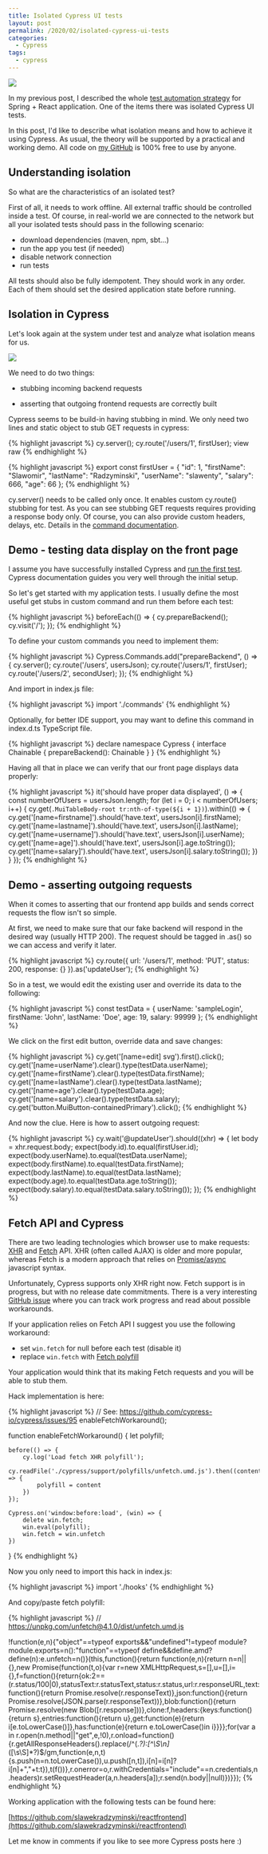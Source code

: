 ```yaml
---
title: Isolated Cypress UI tests
layout: post
permalink: /2020/02/isolated-cypress-ui-tests
categories:
  - Cypress
tags:
  - cypress 
---
```


![](/images/blog/Screenshot%2B2020-02-08%2Bat%2B14.09.16.png)

In my previous post, I described the whole [test automation strategy](https://www.awesome-testing.com/2020/01/practical-test-strategy-for-spring.html) for Spring + React application. One of the items there was isolated Cypress UI tests.

In this post, I'd like to describe what isolation means and how to achieve it using Cypress. As usual, the theory will be supported by a practical and working demo. All code on [my GitHub](https://github.com/slawekradzyminski) is 100% free to use by anyone.

## Understanding isolation

So what are the characteristics of an isolated test?

First of all, it needs to work offline. All external traffic should be controlled inside a test. Of course, in real-world we are connected to the network but all your isolated tests should pass in the following scenario:

* download dependencies (maven, npm, sbt...)
* run the app you test (if needed)
* disable network connection
* run tests

All tests should also be fully idempotent. They should work in any order. Each of them should set the desired application state before running.

## Isolation in Cypress

Let's look again at the system under test and analyze what isolation means for us.

![](/images/blog/Screenshot%2B2020-01-18%2Bat%2B12.41.12.png)

We need to do two things:

- stubbing incoming backend requests

- asserting that outgoing frontend requests are correctly built

Cypress seems to be build-in having stubbing in mind. We only need two lines and static object to stub GET requests in cypress:

{% highlight javascript %}
cy.server();
cy.route('/users/1', firstUser);
view raw
{% endhighlight %}

{% highlight javascript %}
export const firstUser = {
    "id": 1,
    "firstName": "Slawomir",
    "lastName": "Radzyminski",
    "userName": "slawenty",
    "salary": 666,
    "age": 66
};
{% endhighlight %}

cy.server() needs to be called only once. It enables custom cy.route() stubbing for test. As you can see stubbing GET requests requires providing a response body only. Of course, you can also provide custom headers, delays, etc. Details in the [command documentation](https://docs.cypress.io/api/commands/route.html#Options).

## Demo - testing data display on the front page

I assume you have successfully installed Cypress and [run the first test](https://docs.cypress.io/guides/getting-started/writing-your-first-test.html#Add-a-test-file). Cypress documentation guides you very well through the initial setup.

So let's get started with my application tests. I usually define the most useful get stubs in custom command and run them before each test:

{% highlight javascript %}
    beforeEach(() => {
        cy.prepareBackend();
        cy.visit('/');
    });
{% endhighlight %}

To define your custom commands you need to implement them:

{% highlight javascript %}
Cypress.Commands.add("prepareBackend", () => {
    cy.server();
    cy.route('/users', usersJson);
    cy.route('/users/1', firstUser);
    cy.route('/users/2', secondUser);
});
{% endhighlight %}

And import in index.js file:

{% highlight javascript %}
import './commands'
{% endhighlight %}

Optionally, for better IDE support, you may want to define this command in index.d.ts TypeScript file.

{% highlight javascript %}
declare namespace Cypress {
    interface Chainable {
        prepareBackend(): Chainable
    }
}
{% endhighlight %}

Having all that in place we can verify that our front page displays data properly:

{% highlight javascript %}
    it('should have proper data displayed', () => {
        const numberOfUsers = usersJson.length;
        for (let i = 0; i < numberOfUsers; i++) {
            cy.get(`.MuiTableBody-root tr:nth-of-type(${i + 1})`).within(() => {
                cy.get('[name=firstname]').should('have.text', usersJson[i].firstName);
                cy.get('[name=lastname]').should('have.text', usersJson[i].lastName);
                cy.get('[name=username]').should('have.text', usersJson[i].userName);
                cy.get('[name=age]').should('have.text', usersJson[i].age.toString());
                cy.get('[name=salary]').should('have.text', usersJson[i].salary.toString());
            })
        }
    });
{% endhighlight %}

## Demo - asserting outgoing requests

When it comes to asserting that our frontend app builds and sends correct requests the flow isn't so simple.

At first, we need to make sure that our fake backend will respond in the desired way (usually HTTP 200). The request should be tagged in .as() so we can access and verify it later.

{% highlight javascript %}
        cy.route({
            url: '/users/1',
            method: 'PUT',
            status: 200,
            response: {}
        }).as('updateUser');
{% endhighlight %}

So in a test, we would edit the existing user and override its data to the following:

{% highlight javascript %}
    const testData = {
        userName: 'sampleLogin',
        firstName: 'John',
        lastName: 'Doe',
        age: 19,
        salary: 99999
    };
{% endhighlight %}

We click on the first edit button, override data and save changes:

{% highlight javascript %}
cy.get('[name=edit] svg').first().click();
cy.get('[name=userName').clear().type(testData.userName);
cy.get('[name=firstName').clear().type(testData.firstName);
cy.get('[name=lastName').clear().type(testData.lastName);
cy.get('[name=age').clear().type(testData.age);
cy.get('[name=salary').clear().type(testData.salary);
cy.get('button.MuiButton-containedPrimary').click();
{% endhighlight %}

And now the clue. Here is how to assert outgoing request:

{% highlight javascript %}
        cy.wait('@updateUser').should((xhr) => {
            let body = xhr.request.body;
            expect(body.id).to.equal(firstUser.id);
            expect(body.userName).to.equal(testData.userName);
            expect(body.firstName).to.equal(testData.firstName);
            expect(body.lastName).to.equal(testData.lastName);
            expect(body.age).to.equal(testData.age.toString());
            expect(body.salary).to.equal(testData.salary.toString());
        });
{% endhighlight %}

## Fetch API and Cypress

There are two leading technologies which browser use to make requests: [XHR](https://developer.mozilla.org/en-US/docs/Web/API/XMLHttpRequest) and [Fetch](https://developer.mozilla.org/en-US/docs/Web/API/Fetch_API) API. XHR (often called AJAX) is older and more popular, whereas Fetch is a modern approach that relies on [Promise/async](https://javascript.info/async) javascript syntax.

Unfortunately, Cypress supports only XHR right now. Fetch support is in progress, but with no release date commitments. There is a very interesting [GitHub issue](https://github.com/cypress-io/cypress/issues/95) where you can track work progress and read about possible workarounds.

If your application relies on Fetch API I suggest you use the following workaround:

* set `win.fetch` for null before each test (disable it)
* replace `win.fetch` with [Fetch polyfill](https://github.com/github/fetch)

Your application would think that its making Fetch requests and you will be able to stub them.

Hack implementation is here:

{% highlight javascript %}
//  See: https://github.com/cypress-io/cypress/issues/95
enableFetchWorkaround();

function enableFetchWorkaround() {
    let polyfill;

    before(() => {
        cy.log('Load fetch XHR polyfill');
        cy.readFile('./cypress/support/polyfills/unfetch.umd.js').then((content) => {
            polyfill = content
        })
    });

    Cypress.on('window:before:load', (win) => {
        delete win.fetch;
        win.eval(polyfill);
        win.fetch = win.unfetch
    })
}
{% endhighlight %}

Now you only need to import this hack in index.js:

{% highlight javascript %}
import './hooks'
{% endhighlight %}

And copy/paste fetch polyfill:

{% highlight javascript %}
// https://unpkg.com/unfetch@4.1.0/dist/unfetch.umd.js

!function(e,n){"object"==typeof exports&&"undefined"!=typeof module?module.exports=n():"function"==typeof define&&define.amd?define(n):e.unfetch=n()}(this,function(){return function(e,n){return n=n||{},new Promise(function(t,o){var r=new XMLHttpRequest,s=[],u=[],i={},f=function(){return{ok:2==(r.status/100|0),statusText:r.statusText,status:r.status,url:r.responseURL,text:function(){return Promise.resolve(r.responseText)},json:function(){return Promise.resolve(JSON.parse(r.responseText))},blob:function(){return Promise.resolve(new Blob([r.response]))},clone:f,headers:{keys:function(){return s},entries:function(){return u},get:function(e){return i[e.toLowerCase()]},has:function(e){return e.toLowerCase()in i}}}};for(var a in r.open(n.method||"get",e,!0),r.onload=function(){r.getAllResponseHeaders().replace(/^(.*?):[^\S\n]*([\s\S]*?)$/gm,function(e,n,t){s.push(n=n.toLowerCase()),u.push([n,t]),i[n]=i[n]?i[n]+","+t:t}),t(f())},r.onerror=o,r.withCredentials="include"==n.credentials,n.headers)r.setRequestHeader(a,n.headers[a]);r.send(n.body||null)})}});
{% endhighlight %}

Working application with the following tests can be found here:

[https://github.com/slawekradzyminski/reactfrontend](https://github.com/slawekradzyminski/reactfrontend)

Let me know in comments if you like to see more Cypress posts here :)
